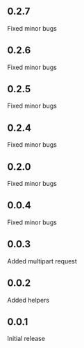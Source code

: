 ## 0.2.7
Fixed minor bugs

## 0.2.6
Fixed minor bugs

## 0.2.5
Fixed minor bugs

## 0.2.4
Fixed minor bugs

## 0.2.0
Fixed minor bugs

## 0.0.4
Fixed minor bugs

## 0.0.3
Added multipart request

## 0.0.2
Added helpers

## 0.0.1
Initial release